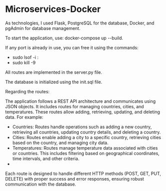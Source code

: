 # Microservices-Docker

As technologies, I used Flask, PostgreSQL for the database, Docker, and pgAdmin for database management.

To start the application, use: docker-compose up --build.

If any port is already in use, you can free it using the commands:
  * sudo lsof -i :<port>  
  * sudo kill -9 <port>

All routes are implemented in the server.py file.

The database is initialized using the init.sql file.

Regarding the routes:

The application follows a REST API architecture and communicates using JSON objects. It includes routes for managing countries, cities, and temperatures. These routes allow adding, retrieving, updating, and deleting data. For example:

- Countries: Routes handle operations such as adding a new country, retrieving all countries, updating country details, and deleting a country.
- Cities: Routes enable adding a city to a specific country, retrieving cities based on the country, and managing city data.
- Temperatures: Routes manage temperature data associated with cities or countries. This includes filtering based on geographical coordinates, time intervals, and other criteria.
- 
Each route is designed to handle different HTTP methods (POST, GET, PUT, DELETE) with proper success and error responses, ensuring robust communication with the database.
